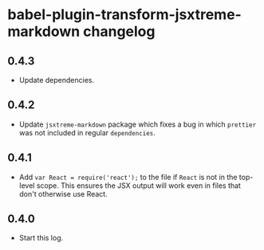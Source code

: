 # babel-plugin-transform-jsxtreme-markdown changelog

## 0.4.3

- Update dependencies.

## 0.4.2

- Update `jsxtreme-markdown` package which fixes a bug in which `prettier` was not included in regular `dependencies`.

## 0.4.1

- Add `var React = require('react');` to the file if `React` is not in the top-level scope.
  This ensures the JSX output will work even in files that don't otherwise use React.

## 0.4.0

- Start this log.
